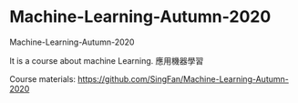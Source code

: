 # Machine-Learning-Autumn-2020
Machine-Learning-Autumn-2020

It is a course about machine Learning. 應用機器學習

Course materials: https://github.com/SingFan/Machine-Learning-Autumn-2020

